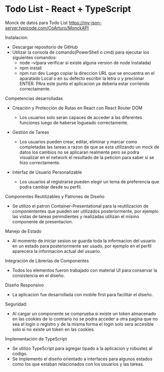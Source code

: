 # Todo List - React + TypeScript
Monck de datos para Todo List https://my-json-server.typicode.com/CoArturo/MonckAPI

Instalacion:
- Descargar repositorio de GitHub
- Utilizar la consola de comando(PowerShell o cmd) para ejecutar los siguientes comandos:
  - node -v(para verificar si existe alguna version de node instalada)
  - npm install
  - npm run dev
  Luego copiar la direccion URL que se encuentra en el aparatado Local o en su defecto escribir
  la letra o y precionar ENTER. PAra este punto el aplicacion ya deberia estar corriendo correctamente.


Competencias desarrolladas
- Creación y Protección de Rutas en React con React Router DOM
  - Los usuarios solo seran capaces de acceder a las diferentes funciones luego de haberse logueado
    correctamente.
    
- Gestión de Tareas
  - Los usuarios pueden crear, editar, eliminar y marcar como completadas las tareas a razon de que se
    esta utilizando un mock de datos los cambios no se aplicaran realmente pero se podra visualizar en
    el network el resultado de la peticion para saber si se hizo correctamente.

- Interfaz de Usuario Personalizable
  - Los usuarios al registrarse pueden elegir un tema de preferencia que podra cambiar desde su perfil.

Componentes Reutilizables y Patrones de Diseño
  - Se utilizo el patron Container-Presentational para la reutilizacion de componententes que pueden ser
    utilizados posteriormente, por ejemplo las vistas de tareas penmdientes y realizadas utilizan el mismo
    componente de presentacion.
    
Manejo de Estado
  - Al momento de iniciar sesion se guarda toda la informacion del usuario en un estado para posteriormente
    ser usado, por ejemplo en el perfil aparecera la informacion actual del usuario.

Integración de Librerías de Componentes
  - Todos los elementos fueron trabajado con material UI para conservar la consistencia en el diseño.

Diseño Responsivo
  - La aplicacion fue desarrollada con mobile first para facilitar el diseño.

Seguridad:
   - Al cargar un componente se comprueba si existe un token almacenado en las cookies de lo contrario no
     se podra acceder a otra pagina que no sea el login o registro y de la misma forma el login solo sera
     accesible solo si no existe un token en las cookies.

Implementación de TypeScript
  - Se utilizo TypeScript para agregar tipado a la aplicacion y robustez al codigo.
  - Se implemento el diseño orientado a interfaces para algunos estados como los que estaban relacionados
    con los usuarios y las tareas.
   
